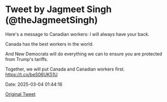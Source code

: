 # Tweet by Jagmeet Singh (@theJagmeetSingh)

Here's a message to Canadian workers: I will always have your back.

Canada has the best workers in the world.

And New Democrats will do everything we can to ensure you are protected from Trump's tariffs.

Together, we will put Canada and Canadian workers first. https://t.co/beS06UK51U

Date: 2025-03-04 01:44:16

[Original Tweet](https://x.com/theJagmeetSingh/status/1896738433357529312)
